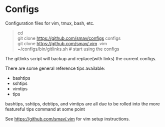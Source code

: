 Configs
=======

Configuration files for vim, tmux, bash, etc.

> cd  
> git clone https://github.com/smav/configs configs  
> git clone https://github.com/smav/.vim .vim  
> ~/configs/bin/gitlinks.sh                  # start using the configs  

The gitlinks script will backup and replace(with links) the current configs.  

There are some general reference tips available:  
* bashtips
* sshtips
* vimtips
* tips

bashtips, sshtips, debtips, and vimtips are all due to be rolled into the more 
featureful tips command at some point

See https://github.com/smav/.vim for vim setup instructions.
